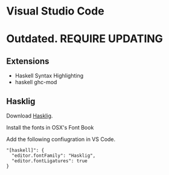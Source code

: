 # Visual Studio Code

# Outdated. REQUIRE UPDATING

## Extensions
* Haskell Syntax Highlighting
* haskell ghc-mod

## Hasklig
Download [Hasklig](https://github.com/i-tu/Hasklig).

Install the fonts in OSX's Font Book 

Add the following confiugration in VS Code.
```
"[haskell]": {
  "editor.fontFamily": "Hasklig",
  "editor.fontLigatures": true
}
```
